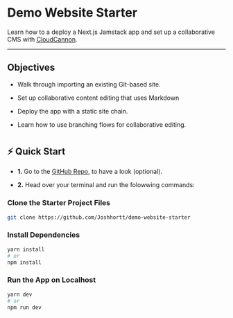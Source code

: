 # Demo Website Starter

Learn how to a deploy a Next.js Jamstack app and set up a collaborative CMS with [CloudCannon](https://cloudcannon.com/jamstack/).

---

## Objectives

- Walk through importing an existing Git-based site.

- Set up collaborative content editing that uses Markdown

- Deploy the app with a static site chain.

- Learn how to use branching flows for collaborative editing.

#

## ⚡️ Quick Start

- **1.** Go to the [GitHub Repo](https://github.com/Joshhortt/demo-website-starter), to have a look (optional).

- **2.** Head over your terminal and run the folowwing commands:

### Clone the Starter Project Files

```bash
git clone https://github.com/Joshhortt/demo-website-starter

```

### Install Dependencies

```bash
yarn install
# or
npm install
```

### Run the App on Localhost

```bash
yarn dev
# or
npm run dev
```

